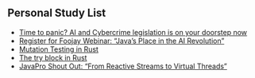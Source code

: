 ## Personal Study List
<!-- BLOG-POST-LIST:START -->
- [Time to panic? AI and Cybercrime legislation is on your doorstep now](https://foojay.io/today/time-to-panic-ai-and-cybercrime-legislation-is-on-your-doorstep-now/)
- [Register for Foojay Webinar: “Java’s Place in the AI Revolution”](https://foojay.io/today/webinar-java-ai/)
- [Mutation Testing in Rust](https://foojay.io/today/mutation-testing-in-rust/)
- [The try block in Rust](https://foojay.io/today/the-try-block-in-rust/)
- [JavaPro Shout Out: “From Reactive Streams to Virtual Threads”](https://foojay.io/today/javapro-shout-out-from-reactive-streams-to-virtual-threads/)
<!-- BLOG-POST-LIST:END -->  
